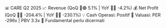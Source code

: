 📊 CARE Q2 2025
📈 Revenue (QoQ 🔼🟢 5.1% | YoY 🔻🔴 -4.2%)
💰 Net Profit (QoQ 🔻🔴 -204.4% | YoY 🔻🔴 -230.1%)
💡 Cash Operasi: Positif
🧮 Valuasi: PER -296x | PBV 3.3x
🧱 Fundamental perlu dicermati
